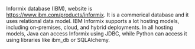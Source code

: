 Informix database (IBM), website is https://www.ibm.com/products/informix. It is a commerical database and it uses relational data model. IBM Informix supports a lot hosting models, including on-premises, cloud, and hybrid deployments. In all hosting models, Java can access Informix using JDBC, while Python can access it using libraries like ibm_db or SQLAlchemy.
